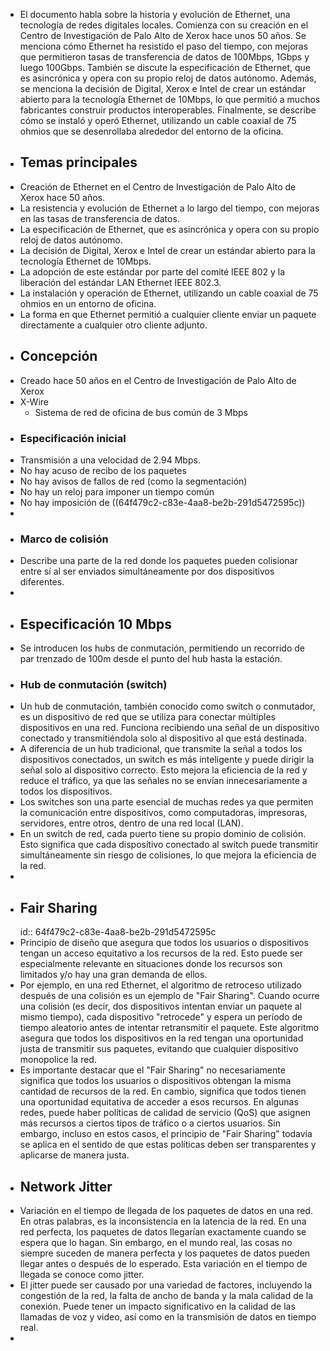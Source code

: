 - El documento habla sobre la historia y evolución de Ethernet, una tecnología de redes digitales locales. Comienza con su creación en el Centro de Investigación de Palo Alto de Xerox hace unos 50 años. Se 
  menciona cómo Ethernet ha resistido el paso del tiempo, con mejoras que permitieron tasas de transferencia de datos de 100Mbps, 1Gbps y luego 100Gbps. También se discute la especificación de Ethernet, que es 
  asincrónica y opera con su propio reloj de datos autónomo. Además, se menciona la decisión de Digital, Xerox e Intel de crear un estándar abierto para la tecnología Ethernet de 10Mbps, lo que permitió a muchos 
  fabricantes construir productos interoperables. Finalmente, se describe cómo se instaló y operó Ethernet, utilizando un cable coaxial de 75 ohmios que se desenrollaba alrededor del entorno de la oficina.
- ## Temas principales
- Creación de Ethernet en el Centro de Investigación de Palo Alto de Xerox hace 50 años.
- La resistencia y evolución de Ethernet a lo largo del tiempo, con mejoras en las tasas de transferencia de datos.
- La especificación de Ethernet, que es asincrónica y opera con su propio reloj de datos autónomo.
- La decisión de Digital, Xerox e Intel de crear un estándar abierto para la tecnología Ethernet de 10Mbps.
- La adopción de este estándar por parte del comité IEEE 802 y la liberación del estándar LAN Ethernet IEEE 802.3.
- La instalación y operación de Ethernet, utilizando un cable coaxial de 75 ohmios en un entorno de oficina.
- La forma en que Ethernet permitió a cualquier cliente enviar un paquete directamente a cualquier otro cliente adjunto.
- ## Concepción
- Creado hace 50 años en el Centro de Investigación de Palo Alto de Xerox
- X-Wire
	- Sistema de red de oficina de bus común de 3 Mbps
- ### Especificación inicial
- Transmisión a una velocidad de 2.94 Mbps.
- No hay acuso de recibo de los paquetes
- No hay avisos de fallos de red (como la segmentación)
- No hay un reloj para imponer un tiempo común
- No hay imposición de ((64f479c2-c83e-4aa8-be2b-291d5472595c))
-
- ### Marco de colisión
- Describe una parte de la red donde los paquetes pueden colisionar entre sí al ser enviados simultáneamente por dos dispositivos diferentes.
-
- ## Especificación 10 Mbps
- Se introducen los hubs de conmutación, permitiendo un recorrido de par trenzado de 100m desde el punto del hub hasta la estación.
- ### Hub de conmutación (switch)
- Un hub de conmutación, también conocido como switch o conmutador, es un dispositivo de red que se utiliza para conectar múltiples dispositivos  en una red. Funciona recibiendo una señal de un dispositivo conectado y  transmitiéndola solo al dispositivo al que está destinada.
- A diferencia de un hub tradicional, que transmite la señal a todos los dispositivos conectados, un switch es más inteligente y puede dirigir la señal solo al dispositivo correcto. Esto mejora la eficiencia
  de la red y reduce el tráfico, ya que las señales no se envían innecesariamente a todos los dispositivos.
- Los switches son una parte esencial de muchas redes ya que permiten la comunicación entre dispositivos, como computadoras, impresoras, servidores, entre otros, dentro de una red local (LAN).
- En un switch de red, cada puerto tiene su propio dominio de colisión. Esto significa que cada dispositivo conectado al switch puede transmitir simultáneamente sin riesgo de colisiones, lo que mejora la eficiencia 
  de la red.
-
- ## Fair Sharing
  id:: 64f479c2-c83e-4aa8-be2b-291d5472595c
- Principio de diseño que asegura que todos los usuarios o dispositivos tengan un acceso equitativo a los recursos de la red. Esto puede ser especialmente relevante en situaciones donde los recursos son limitados y/o hay una gran demanda de ellos.
- Por ejemplo, en una red Ethernet, el algoritmo de retroceso utilizado después de una colisión es un ejemplo de "Fair Sharing". Cuando ocurre una colisión (es decir, dos dispositivos intentan enviar un paquete al 
  mismo tiempo), cada dispositivo "retrocede" y espera un período de tiempo aleatorio antes de intentar retransmitir el paquete. Este algoritmo asegura que todos los dispositivos en la red tengan una 
  oportunidad justa de transmitir sus paquetes, evitando que cualquier dispositivo monopolice la red.
- Es importante destacar que el "Fair Sharing" no necesariamente significa que todos los usuarios o dispositivos obtengan la misma cantidad de recursos de la red. En cambio, significa que todos tienen una oportunidad equitativa de acceder a esos recursos. En algunas redes, puede haber políticas de calidad de servicio (QoS) que asignen más recursos a ciertos tipos de tráfico o a ciertos usuarios. Sin embargo, incluso en estos casos, el principio de "Fair Sharing" todavía se aplica en el sentido de que estas políticas deben ser transparentes y 
  aplicarse de manera justa.
- ## Network Jitter
- Variación en el tiempo de llegada de los paquetes de datos en una red. En otras palabras, es la inconsistencia en la latencia de la red. En una red perfecta, los paquetes de datos llegarían exactamente cuando 
  se espera que lo hagan. Sin embargo, en el mundo real, las cosas no siempre suceden de manera perfecta y los paquetes de datos pueden llegar antes o después de lo esperado. Esta variación en el tiempo de llegada 
  se conoce como jitter.
- El jitter puede ser causado por una variedad de factores, incluyendo la congestión de la red, la falta de ancho de banda y la mala calidad de la conexión. Puede tener un impacto significativo en la calidad de las 
  llamadas de voz y video, así como en la transmisión de datos en tiempo real.
-